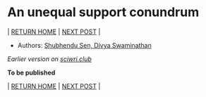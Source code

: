 # An unequal support conundrum 

| [RETURN HOME](https://csgsciencesurvey.github.io/WISCSG2018/) | [NEXT POST](./part-2-gender-bias-myth-or-fact.mdpart-2-gender-bias-myth-or-fact.md) |

- Authors: [Shubhendu Sen, Divya Swaminathan](./authors_contributors.md)

*Earlier version on [sciwri.club](https://www.sciwri.club/wp-content/uploads/2019/03/CGS-WiS_Team1_20190308-2.pdf)*

**To be published**

| [RETURN HOME](https://csgsciencesurvey.github.io/WISCSG2018/) | [NEXT POST](./part-2-gender-bias-myth-or-fact.mdpart-2-gender-bias-myth-or-fact.md) |

